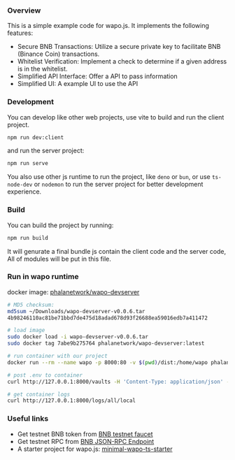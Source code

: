 ### Overview

This is a simple example code for wapo.js. It implements the following features:

- Secure BNB Transactions: Utilize a secure private key to facilitate BNB (Binance Coin) transactions.
- Whitelist Verification: Implement a check to determine if a given address is in the whitelist.
- Simplified API Interface: Offer a API to pass information
- Simplified UI: A example UI to use the API

### Development

You can develop like other web projects, use vite to build and run the client project.

```bash
npm run dev:client
```

and run the server project:

```bash
npm run serve
```

You also use other js runtime to run the project, like `deno` or `bun`, or use `ts-node-dev` or `nodemon` to run the server project for better development experience.

### Build

You can build the project by running:

```bash
npm run build
```

It will genurate a final bundle js contain the client code and the server code, All of modules will be put in this file.

### Run in wapo runtime

docker image: [phalanetwork/wapo-devserver]()

```bash
# MD5 checksum:
md5sum ~/Downloads/wapo-devserver-v0.0.6.tar
4b98246110ac81be71bbd7de475d18adad678d93f26688ea59016edb7a411472

# load image
sudo docker load -i wapo-devserver-v0.0.6.tar
sudo docker tag 7abe9b275764 phalanetwork/wapo-devserver:latest

# run container with our project
docker run --rm --name wapo -p 8000:80 -v $(pwd)/dist:/home/wapo phalanetwork/wapo-devserver

# post .env to container
curl http://127.0.0.1:8000/vaults -H 'Content-Type: application/json' -d '{"cid":"local", "data": {"SECRET_KEY": "YOUR_SECRET_KEY"}}'

# get container logs
curl http://127.0.0.1:8000/logs/all/local
```

### Useful links

- Get testnet BNB token from [BNB testnet faucet](https://www.bnbchain.org/en/testnet-faucet)
- Get testnet RPC from [BNB JSON-RPC Endpoint](https://docs.bnbchain.org/bnb-smart-chain/developers/rpc/#bsc-testnet-chainid-0x61-97-in-decimal)
- A starter project for wapo.js: [minimal-wapo-ts-starter](https://github.com/Leechael/minimal-wapo-ts-starter)
